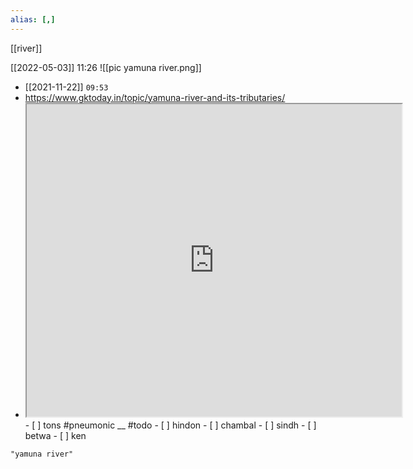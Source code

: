 ```yaml
---
alias: [,]
---
```

[[river]]

[[2022-05-03]] 11:26
![[pic yamuna river.png]]
- [[2021-11-22]] `09:53`
- https://www.gktoday.in/topic/yamuna-river-and-its-tributaries/
- <iframe src="https://www.gktoday.in/topic/yamuna-river-and-its-tributaries/" width="600" height="500" ></iframe>
	- [ ] tons #pneumonic __ #todo 
	- [ ] hindon
	- [ ] chambal
	- [ ] sindh
	- [ ] betwa
	- [ ] ken
```query 2022-03-17 13:27
"yamuna river"
```